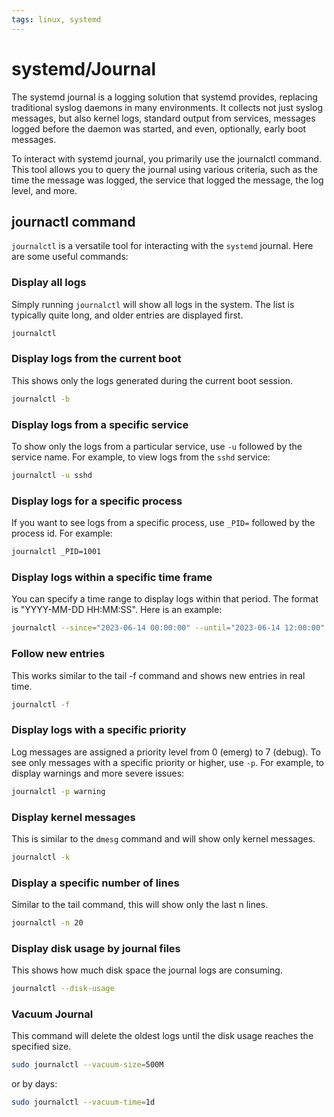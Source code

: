 ```yaml
---
tags: linux, systemd
---
```

# systemd/Journal

The systemd journal is a logging solution that systemd provides, replacing traditional syslog daemons in many environments. It collects not just syslog messages, but also kernel logs, standard output from services, messages logged before the daemon was started, and even, optionally, early boot messages.

To interact with systemd journal, you primarily use the journalctl command. This tool allows you to query the journal using various criteria, such as the time the message was logged, the service that logged the message, the log level, and more.

## journactl command

`journalctl` is a versatile tool for interacting with the `systemd` journal. Here are some useful commands:

### Display all logs

Simply running `journalctl` will show all logs in the system. The list is typically quite long, and older entries are displayed first.

```sh
journalctl
```

### Display logs from the current boot

This shows only the logs generated during the current boot session.

```sh
journalctl -b
```

### Display logs from a specific service

To show only the logs from a particular service, use `-u` followed by the service name. For example, to view logs from the `sshd` service:

```sh
journalctl -u sshd
```

### Display logs for a specific process

If you want to see logs from a specific process, use `_PID=` followed by the process id. For example:

```sh
journalctl _PID=1001
```

### Display logs within a specific time frame

You can specify a time range to display logs within that period. The format is "YYYY-MM-DD HH:MM:SS". Here is an example:

```sh
journalctl --since="2023-06-14 00:00:00" --until="2023-06-14 12:00:00"
```

### Follow new entries

This works similar to the tail -f command and shows new entries in real time.

```sh
journalctl -f
```

### Display logs with a specific priority

Log messages are assigned a priority level from 0 (emerg) to 7 (debug). To see only messages with a specific priority or higher, use `-p`. For example, to display warnings and more severe issues:

```sh
journalctl -p warning
```

### Display kernel messages

This is similar to the `dmesg` command and will show only kernel messages.

```sh
journalctl -k
```

### Display a specific number of lines

Similar to the tail command, this will show only the last n lines.

```sh
journalctl -n 20
```

### Display disk usage by journal files

This shows how much disk space the journal logs are consuming.

```sh
journalctl --disk-usage
```

### Vacuum Journal

This command will delete the oldest logs until the disk usage reaches the specified size.

```sh
sudo journalctl --vacuum-size=500M
```

or by days:

```sh
sudo journalctl --vacuum-time=1d
```